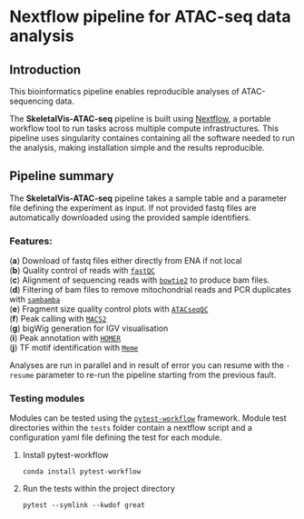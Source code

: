 
# Nextflow pipeline for ATAC-seq data analysis

## Introduction

This bioinformatics pipeline enables reproducible analyses of ATAC-sequencing data.

The **SkeletalVis-ATAC-seq** pipeline is built using [Nextflow](https://www.nextflow.io), a portable workflow tool to run tasks across multiple compute infrastructures. This pipeline uses singularity containes containing all the software needed to run the analysis, making installation simple and the results reproducible.

## Pipeline summary

The **SkeletalVis-ATAC-seq** pipeline takes a sample table and a parameter file defining the experiment as input. If not provided fastq files are automatically downloaded using the provided sample identifiers.

### Features:
(**a**) Download of fastq files either directly from ENA if not local<br/>
(**b**) Quality control of reads with [`fastQC`](https://www.bioinformatics.babraham.ac.uk/projects/fastqc/)<br/>
(**c**)	Alignment of sequencing reads with [`bowtie2`](https://bowtie-bio.sourceforge.net/bowtie2/index.shtml) to produce bam files.<br/>
(**d**) Filtering of bam files to remove mitochondrial reads and PCR duplicates with [`sambamba`](https://lomereiter.github.io/sambamba/index.html)<br/>
(**e**) Fragment size quality control plots with [`ATACseqQC`](https://bioconductor.org/packages/release/bioc/html/ATACseqQC.html)<br/>
(**f**) Peak calling with [`MACS2`](https://pypi.org/project/MACS2/)<br/>
(**g**) bigWig generation for IGV visualisation<br/>
(**i**) Peak annotation with [`HOMER`](http://homer.ucsd.edu/homer/)<br/>
(**j**) TF motif identification with [`Meme`](https://meme-suite.org/meme/tools/meme/)<br/>


Analyses are run in parallel and in result of error you can resume with the `-resume` parameter to re-run the pipeline starting from the previous fault.


### Testing modules
Modules can be tested using the [`pytest-workflow`](https://pypi.org/project/pytest-workflow/) framework. Module test directories within the `tests` folder contain a nextflow script and a configuration yaml file defining the test for each module.

1. Install pytest-workflow

    ```console
	conda install pytest-workflow
    ```

2. Run the tests within the project directory

    ```console
	pytest --symlink --kwdof great
    ```


